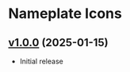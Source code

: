 # Nameplate Icons

## [v1.0.0](https://github.com/rbgdevx/nameplate-icons/releases/tag/v1.0.0) (2025-01-15)

- Initial release
